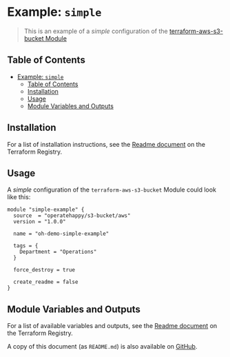 # Example: `simple`

> This is an example of a _simple_ configuration of the [terraform-aws-s3-bucket Module](https://registry.terraform.io/modules/operatehappy/s3-bucket/)

## Table of Contents

- [Example: `simple`](#example-simple)
  - [Table of Contents](#table-of-contents)
  - [Installation](#installation)
  - [Usage](#usage)
  - [Module Variables and Outputs](#module-variables-and-outputs)

## Installation

For a list of installation instructions, see the [Readme document](https://registry.terraform.io/modules/operatehappy/s3-bucket/) on the Terraform Registry.

## Usage

A _simple_ configuration of the `terraform-aws-s3-bucket` Module could look like this:

```hcl
module "simple-example" {
  source  = "operatehappy/s3-bucket/aws"
  version = "1.0.0"

  name = "oh-demo-simple-example"

  tags = {
    Department = "Operations"
  }

  force_destroy = true

  create_readme = false
}
```

## Module Variables and Outputs

For a list of available variables and outputs, see the [Readme document](https://registry.terraform.io/modules/operatehappy/s3-bucket/) on the Terraform Registry.

A copy of this document (as `README.md`) is also available on [GitHub](https://github.com/operatehappy/terraform-aws-s3-bucket/blob/master/README.md#readme).
